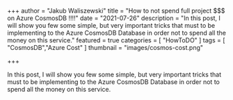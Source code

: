 +++
author = "Jakub Waliszewski"
title = "How to not spend full project $$$ on Azure CosmosDB !!!!"
date = "2021-07-26"
description = "In this post, I will show you few some simple, but very important tricks that must to be implementing to the Azure CosmosDB Database in order not to spend all the money on this service."
featured = true
categories = [
    "HowToDO"
]
tags = [
    "CosmosDB","Azure Cost"
]
thumbnail = "images/cosmos-cost.png"

+++

In this post, I will show you few some simple, but very important tricks that must to be implementing to the Azure CosmosDB Database in order not to spend all the money on this service.